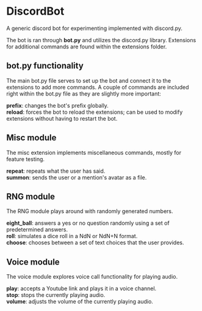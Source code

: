 # DiscordBot
A generic discord bot for experimenting implemented with discord.py.

The bot is ran through **bot.py** and utilizes the discord.py library. Extensions for additional commands are found within the extensions folder.

## bot.py functionality
The main bot.py file serves to set up the bot and connect it to the extensions to add more commands. A couple of commands are included right within the bot.py file as they are slightly more important:

**prefix**: changes the bot's prefix globally.  
**reload**: forces the bot to reload the extensions; can be used to modify extensions without having to restart the bot.

## Misc module
The misc extension implements miscellaneous commands, mostly for feature testing.

**repeat**: repeats what the user has said.  
**summon**: sends the user or a mention's avatar as a file.

## RNG module
The RNG module plays around with randomly generated numbers.

**eight_ball**: answers a yes or no question randomly using a set of predetermined answers.  
**roll**: simulates a dice roll in a NdN or NdN+N format.  
**choose**: chooses between a set of text choices that the user provides.

## Voice module
The voice module explores voice call functionality for playing audio.

**play**: accepts a Youtube link and plays it in a voice channel.  
**stop**: stops the currently playing audio.  
**volume**: adjusts the volume of the currently playing audio.
